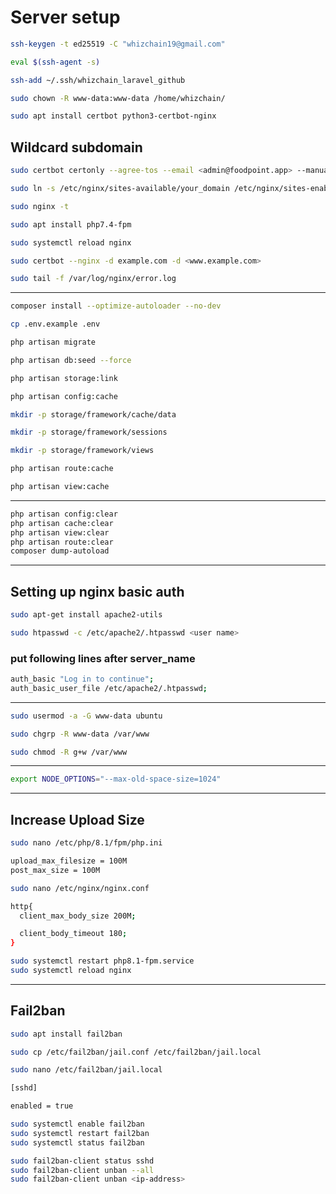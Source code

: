 # Server setup

```sh
ssh-keygen -t ed25519 -C "whizchain19@gmail.com"

eval $(ssh-agent -s)

ssh-add ~/.ssh/whizchain_laravel_github

sudo chown -R www-data:www-data /home/whizchain/

sudo apt install certbot python3-certbot-nginx
```

## Wildcard subdomain

```sh
sudo certbot certonly --agree-tos --email <admin@foodpoint.app> --manual --preferred-challenges=dns --server <https://acme-v02.api.letsencrypt.org/directory> -d \*.foodpoint.app

sudo ln -s /etc/nginx/sites-available/your_domain /etc/nginx/sites-enabled/

sudo nginx -t

sudo apt install php7.4-fpm

sudo systemctl reload nginx

sudo certbot --nginx -d example.com -d <www.example.com>

sudo tail -f /var/log/nginx/error.log
```

---

```sh
composer install --optimize-autoloader --no-dev

cp .env.example .env

php artisan migrate

php artisan db:seed --force

php artisan storage:link

php artisan config:cache

mkdir -p storage/framework/cache/data

mkdir -p storage/framework/sessions

mkdir -p storage/framework/views

php artisan route:cache

php artisan view:cache

```

---

```sh
php artisan config:clear
php artisan cache:clear
php artisan view:clear
php artisan route:clear
composer dump-autoload
```

---

## Setting up nginx basic auth

```sh
sudo apt-get install apache2-utils

sudo htpasswd -c /etc/apache2/.htpasswd <user name>
```

### put following lines after server_name

```sh
auth_basic "Log in to continue";
auth_basic_user_file /etc/apache2/.htpasswd;
```

---

```sh
sudo usermod -a -G www-data ubuntu

sudo chgrp -R www-data /var/www

sudo chmod -R g+w /var/www
```

---

```sh
export NODE_OPTIONS="--max-old-space-size=1024"
```

---

## Increase Upload Size

```sh
sudo nano /etc/php/8.1/fpm/php.ini
```

```sh
upload_max_filesize = 100M
post_max_size = 100M
```

```sh
sudo nano /etc/nginx/nginx.conf
```

```sh
http{
  client_max_body_size 200M;

  client_body_timeout 180;
}
```

```sh
sudo systemctl restart php8.1-fpm.service
sudo systemctl reload nginx
```

---

## Fail2ban

```sh
sudo apt install fail2ban
```

```sh
sudo cp /etc/fail2ban/jail.conf /etc/fail2ban/jail.local
```

```sh
sudo nano /etc/fail2ban/jail.local
```

```sh
[sshd]

enabled = true
```

```sh
sudo systemctl enable fail2ban
sudo systemctl restart fail2ban
sudo systemctl status fail2ban
```

```sh
sudo fail2ban-client status sshd
sudo fail2ban-client unban --all
sudo fail2ban-client unban <ip-address>
```
